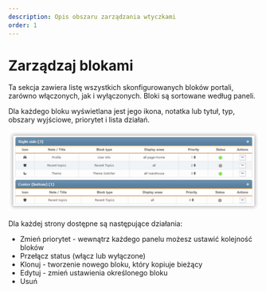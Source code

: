 ```yaml
---
description: Opis obszaru zarządzania wtyczkami
order: 1
---
```


# Zarządzaj blokami

Ta sekcja zawiera listę wszystkich skonfigurowanych bloków portali, zarówno włączonych, jak i wyłączonych. Bloki są sortowane według paneli.

Dla każdego bloku wyświetlana jest jego ikona, notatka lub tytuł, typ, obszary wyjściowe, priorytet i lista działań.

![Manage blocks](manage_blocks.png)

Dla każdej strony dostępne są następujące działania:

- Zmień priorytet - wewnątrz każdego panelu możesz ustawić kolejność bloków
- Przełącz status (włącz lub wyłączone)
- Klonuj - tworzenie nowego bloku, który kopiuje bieżący
- Edytuj - zmień ustawienia określonego bloku
- Usuń
